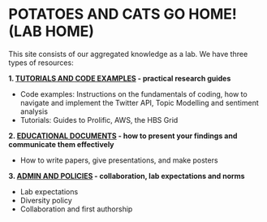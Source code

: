 # POTATOES AND CATS GO HOME! (LAB HOME)

This site consists of our aggregated knowledge as a lab. We have three types of resources:

**1. [TUTORIALS AND CODE EXAMPLES](https://chagag.github.io/pacwiki/tutorialsCodeExamples/) - practical research guides**
  - Code examples: Instructions on the fundamentals of coding, how to navigate and implement the Twitter API, Topic Modelling and sentiment analysis
  - Tutorials: Guides to Prolific, AWS, the HBS Grid 

**2. [EDUCATIONAL DOCUMENTS](https://chagag.github.io/pacwiki/educationalDocs/) - how to present your findings and communicate them effectively**
  - How to write papers, give presentations, and make posters

**3. [ADMIN AND POLICIES](https://chagag.github.io/pacwiki/adminPolicies/) - collaboration, lab expectations and norms**
  - Lab expectations
  - Diversity policy
  - Collaboration and first authorship
  
  

